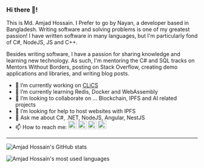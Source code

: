 ### Hi there 👋!

This is Md. Amjad Hossain. I Prefer to go by Nayan, a developer based in Bangladesh. Writing software and solving problems is one of my greatest passion! I have written software in many languages, but I'm particularly fond of C#, NodeJS, JS and C++.

Besides writing software, I have a passion for sharing knowledge and learning new technology. As such, I'm mentoring the C# and SQL tracks on Mentors Without Borders, posting on Stack Overflow, creating demo applications and libraries, and writing blog posts.

- 🔭 I’m currently working on [CLiCS](https://www.metlife.com.bd/about-us/foundation-ongoingprojects/)
- 🌱 I’m currently learning Redis, Docker and WebAssembly
- 👯 I’m looking to collaborate on ... Blockchain, IPFS and AI related projects
- 🤔 I’m looking for help to host websites with IPFS
- 💬 Ask me about C#, .NET, NodeJS, Angular, NestJS
- 📫 How to reach me: [<img src="https://cdn1.iconfinder.com/data/icons/social-media-rounded-corners/512/Rounded_Linkedin2_svg-128.png" width="22" />](https://www.linkedin.com/in/md-amjad-hossain/) [<img src="https://cdn1.iconfinder.com/data/icons/logotypes/32/square-twitter-128.png" width="22" />](https://twitter.com/nayanch39034162) [<img src="https://cdn4.iconfinder.com/data/icons/liu-square-blac/60/stackoverflow-square-social-media-128.png" width="22" />](https://stackoverflow.com/users/6275238/amjad) [<img src="https://cdn4.iconfinder.com/data/icons/aiga-symbol-signs/612/aiga_mail_bg-128.png" width="22" />](mailto:nayanchowdhury92@gmail.com)
---

![Amjad Hossain's GitHub stats](https://github-readme-stats.sabesansathananthan.vercel.app/api?username=nayan2&show_icons=true&hide_border=true&count_private=true&include_all_commits=true&theme=radical)

![Amjad Hossain's most used languages](https://github-readme-stats.sabesansathananthan.vercel.app/api/top-langs/?username=nayan2&layout=compact&theme=radical)
